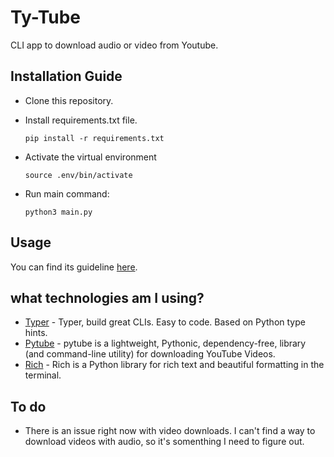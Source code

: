 # Ty-Tube

CLI app to download audio or video from Youtube.

## Installation Guide

- Clone this repository.
- Install requirements.txt file.

    ```
    pip install -r requirements.txt
    ```
- Activate the virtual environment

    ```
    source .env/bin/activate
    ```
- Run main command:

    ```
    python3 main.py
    ```

## Usage

You can find its guideline [here](/docs/usage.md).

## what technologies am I using?

- [Typer](https://typer.tiangolo.com/) - Typer, build great CLIs. Easy to code. Based on Python type hints.
- [Pytube](https://pytube.io/en/latest/) - pytube is a lightweight, Pythonic, dependency-free, library (and command-line utility) for downloading YouTube Videos.
- [Rich](https://github.com/Textualize/rich) - Rich is a Python library for rich text and beautiful formatting in the terminal.

## To do

- There is an issue right now with video downloads. I can't find a way to download videos with audio, so it's somenthing I need to
figure out.
